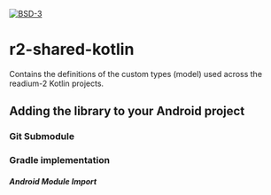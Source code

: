 [![BSD-3](https://img.shields.io/badge/License-BSD--3-brightgreen.svg)](https://opensource.org/licenses/BSD-3-Clause)
# r2-shared-kotlin

Contains the definitions of the custom types (model) used across the readium-2 Kotlin projects.

## Adding the library to your Android project

### Git Submodule


### Gradle implementation


##### Android Module Import


